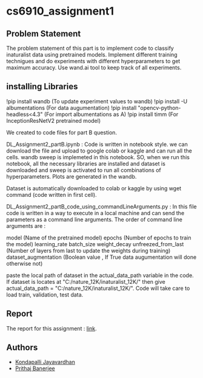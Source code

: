 # cs6910_assignment1

## Problem Statement

The problem statement of this part is to implement code to classify inaturalist data using pretrained models. Implement different training 
technigues and do experiments with different hyperparameters to get maximum accuracy. Use wand.ai tool to keep track of all experiments.

## installing Libraries

!pip install wandb  (To update experiment values to wandb)
!pip install -U albumentations (For data augumentation)
!pip install "opencv-python-headless<4.3" (For import albumentations as A)
!pip install timm (For InceptionResNetV2 pretrained model)


We created to code files for part B question.

DL_Assignment2_partB.ipynb : Code is written in notebook style. we can download the file and upload to google colab or kaggle and can run
all the cells. wandb sweep is implemeted in this notebook. SO, when we run this notebook, all the necessary libraries are installed and
dataset is downloaded and sweep is activated to run all combinations of hyperparameters. Plots are generated in the wandb.

Dataset is automatically downloaded to colab or kaggle by using wget command (code written in first cell). 

DL_Assignment2_partB_code_using_commandLineArguments.py : In this file code is written in a way to execute in a local machine and can send the
parameters as a command line arguments. The order of command line arguments are :

model (Name of the pretrained model)
epochs (Number of epochs to train the model)
learning_rate 
batch_size
weight_decay 
unfreezed_from_last  (Number of layers from last to update the weights during training)
dataset_augmentation (Boolean value , If True data augumentation will done otherwise not)

paste the local path of dataset in the actual_data_path variable in the code.
If dataset is locates at "C:/nature_12K/inaturalist_12K/" then give  actual_data_path = "C:/nature_12K/inaturalist_12K/". Code will take care to load
train, validation, test data.

## Report
The report for this assignment : [link]().

## Authors

 - [Kondapalli Jayavardhan](https://github.com/jayavardhankondapalli) 
 - [Prithaj Banerjee](https://github.com/Doeschate)










 